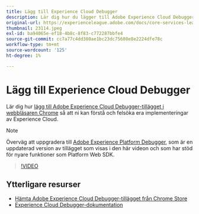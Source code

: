```yaml
---
title: Lägg till Experience Cloud Debugger
description: Lär dig hur du lägger till Adobe Experience Cloud Debugger-tillägget i webbläsaren Chrome så att du kan förstå och felsöka dina Experience Cloud-implementeringar.
original-url: https://experienceleague.adobe.com/docs/core-services-learn/tutorials/debugger/add-the-extension.html
thumbnail: 23114.jpeg
exl-id: ba94065e-ef18-4b8c-8f83-c772287bbfe4
source-git-commit: cc7a77c4dd380ae1bc23dc75608e8e2224dfe78c
workflow-type: tm+mt
source-wordcount: '125'
ht-degree: 1%

---
```


# Lägg till Experience Cloud Debugger

Lär dig hur [lägg till Adobe Experience Cloud Debugger-tillägget i webbläsaren Chrome](https://chrome.google.com/webstore/detail/adobe-experience-cloud-de/ocdmogmohccmeicdhlhhgepeaijenapj) så att ni kan förstå och felsöka era implementeringar av Experience Cloud.

>[!NOTE]
>
>Överväg att uppgradera till [Adobe Experience Platform Debugger](../overview.md), som är en uppdaterad version av tillägget som visas i den här videon och som har stöd för nyare funktioner som Platform Web SDK.

>[!VIDEO](https://video.tv.adobe.com/v/23114/?quality=12)

## Ytterligare resurser

* [Hämta Adobe Experience Cloud Debugger-tillägget från Chrome Store](https://chrome.google.com/webstore/detail/adobe-experience-cloud-de/ocdmogmohccmeicdhlhhgepeaijenapj)
* [Experience Cloud Debugger-dokumentation](https://experienceleague.adobe.com/docs/debugger/using/experience-cloud-debugger.html)
